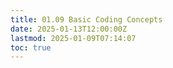 ```yaml
---
title: 01.09 Basic Coding Concepts
date: 2025-01-13T12:00:00Z
lastmod: 2025-01-09T07:14:07
toc: true
---
```

